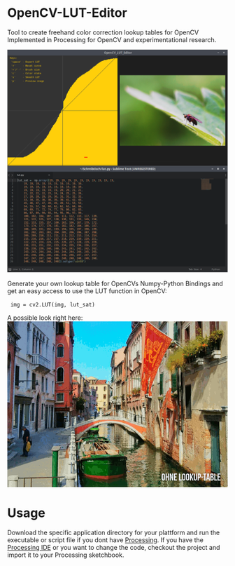 # OpenCV-LUT-Editor
Tool to create freehand color correction lookup tables for OpenCV 
Implemented in Processing for OpenCV and experimentational research.

![alt text](https://github.com/Milchreis/OpenCV-LUT-Editor/blob/master/Screenshot.png?raw=true)

Generate your own lookup table for OpenCVs Numpy-Python Bindings and get an easy access to use the LUT function in OpenCV:
```
 img = cv2.LUT(img, lut_sat)
```
A possible look right here:
![alt text](https://github.com/Milchreis/OpenCV-LUT-Editor/blob/master/lut.gif?raw=true)

# Usage
Download the specific application directory for your plattform and run the executable or script file if you dont have [Processing](https://processing.org/). If you have the [Processing IDE](https://processing.org/) or you want to change the code, checkout the project and import it to your Processing sketchbook.
